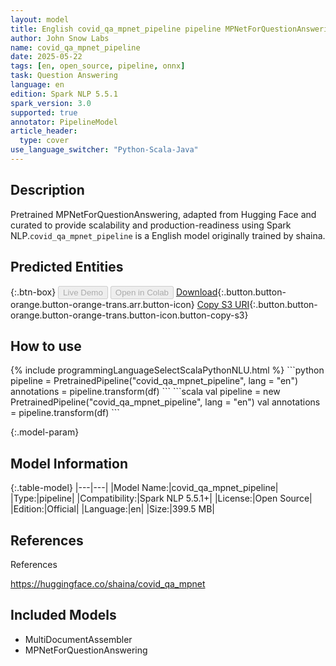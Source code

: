 ```yaml
---
layout: model
title: English covid_qa_mpnet_pipeline pipeline MPNetForQuestionAnswering from shaina
author: John Snow Labs
name: covid_qa_mpnet_pipeline
date: 2025-05-22
tags: [en, open_source, pipeline, onnx]
task: Question Answering
language: en
edition: Spark NLP 5.5.1
spark_version: 3.0
supported: true
annotator: PipelineModel
article_header:
  type: cover
use_language_switcher: "Python-Scala-Java"
---
```


## Description

Pretrained MPNetForQuestionAnswering, adapted from Hugging Face and curated to provide scalability and production-readiness using Spark NLP.`covid_qa_mpnet_pipeline` is a English model originally trained by shaina.

## Predicted Entities



{:.btn-box}
<button class="button button-orange" disabled>Live Demo</button>
<button class="button button-orange" disabled>Open in Colab</button>
[Download](https://s3.amazonaws.com/auxdata.johnsnowlabs.com/public/models/covid_qa_mpnet_pipeline_en_5.5.1_3.0_1747913176657.zip){:.button.button-orange.button-orange-trans.arr.button-icon}
[Copy S3 URI](s3://auxdata.johnsnowlabs.com/public/models/covid_qa_mpnet_pipeline_en_5.5.1_3.0_1747913176657.zip){:.button.button-orange.button-orange-trans.button-icon.button-copy-s3}

## How to use



<div class="tabs-box" markdown="1">
{% include programmingLanguageSelectScalaPythonNLU.html %}
```python
pipeline = PretrainedPipeline("covid_qa_mpnet_pipeline", lang = "en")
annotations =  pipeline.transform(df)
```
```scala
val pipeline = new PretrainedPipeline("covid_qa_mpnet_pipeline", lang = "en")
val annotations = pipeline.transform(df)
```
</div>

{:.model-param}
## Model Information

{:.table-model}
|---|---|
|Model Name:|covid_qa_mpnet_pipeline|
|Type:|pipeline|
|Compatibility:|Spark NLP 5.5.1+|
|License:|Open Source|
|Edition:|Official|
|Language:|en|
|Size:|399.5 MB|

## References

References

https://huggingface.co/shaina/covid_qa_mpnet

## Included Models

- MultiDocumentAssembler
- MPNetForQuestionAnswering